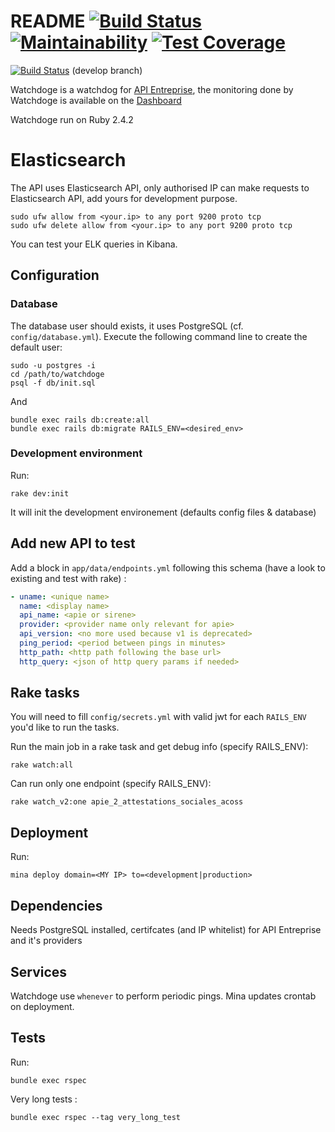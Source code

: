 # README [![Build Status](https://travis-ci.org/etalab/watchdoge_apientreprise.svg?branch=master)](https://travis-ci.org/etalab/watchdoge_apientreprise) [![Maintainability](https://api.codeclimate.com/v1/badges/ea09b1d44917a172d01e/maintainability)](https://codeclimate.com/github/etalab/watchdoge_apientreprise/maintainability) [![Test Coverage](https://api.codeclimate.com/v1/badges/ea09b1d44917a172d01e/test_coverage)](https://codeclimate.com/github/etalab/watchdoge_apientreprise/test_coverage)
[![Build Status](https://travis-ci.org/etalab/watchdoge_apientreprise.svg?branch=develop)](https://travis-ci.org/etalab/watchdoge_apientreprise) (develop branch)

Watchdoge is a watchdog for [API Entreprise](https://github.com/etalab/apientreprise), the monitoring done by Watchdoge is available on the [Dashboard](https://github.com/etalab/dashboard_apientreprise)

Watchdoge run on Ruby 2.4.2

# Elasticsearch

The API uses Elasticsearch API, only authorised IP can make requests to Elasticsearch API, add yours for development purpose.

```
sudo ufw allow from <your.ip> to any port 9200 proto tcp
sudo ufw delete allow from <your.ip> to any port 9200 proto tcp
```

You can test your ELK queries in Kibana.

## Configuration

### Database

The database user should exists, it uses PostgreSQL (cf. `config/database.yml`). Execute the following command line to create the default user:

```
sudo -u postgres -i
cd /path/to/watchdoge
psql -f db/init.sql
```

And

```
bundle exec rails db:create:all
bundle exec rails db:migrate RAILS_ENV=<desired_env>
```

### Development environment

Run:

`rake dev:init`

It will init the development environement (defaults config files & database)

## Add new API to test

Add a block in `app/data/endpoints.yml` following this schema (have a look to existing and test with rake) :

```yml
- uname: <unique name>
  name: <display name>
  api_name: <apie or sirene>
  provider: <provider name only relevant for apie>
  api_version: <no more used because v1 is deprecated>
  ping_period: <period between pings in minutes>
  http_path: <http path following the base url>
  http_query: <json of http query params if needed>
```

## Rake tasks

You will need to fill `config/secrets.yml` with valid jwt for each `RAILS_ENV` you'd like to run the tasks.

Run the main job in a rake task and get debug info (specify RAILS_ENV):

`rake watch:all`

Can run only one endpoint (specify RAILS_ENV):

`rake watch_v2:one apie_2_attestations_sociales_acoss`

## Deployment

Run:

`mina deploy domain=<MY IP> to=<development|production>`

## Dependencies
Needs PostgreSQL installed,  certifcates (and IP whitelist) for API Entreprise and it's providers

## Services
Watchdoge use `whenever` to perform periodic pings. Mina updates crontab on deployment.

## Tests
Run:

`bundle exec rspec`

Very long tests :

`bundle exec rspec --tag very_long_test`
